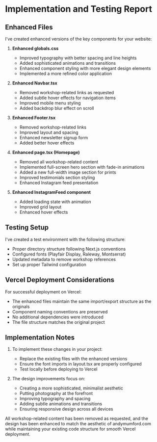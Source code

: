 # Implementation and Testing Report

## Enhanced Files

I've created enhanced versions of the key components for your website:

1. **Enhanced globals.css**
   - Improved typography with better spacing and line heights
   - Added sophisticated animations and transitions
   - Enhanced component styling with more elegant design elements
   - Implemented a more refined color application

2. **Enhanced Navbar.tsx**
   - Removed workshop-related links as requested
   - Added subtle hover effects for navigation items
   - Improved mobile menu styling
   - Added backdrop blur effect on scroll

3. **Enhanced Footer.tsx**
   - Removed workshop-related links
   - Improved layout and spacing
   - Enhanced newsletter signup form
   - Added better hover effects

4. **Enhanced page.tsx (Homepage)**
   - Removed all workshop-related content
   - Implemented full-screen hero section with fade-in animations
   - Added a new full-width image section for prints
   - Improved testimonials section styling
   - Enhanced Instagram feed presentation

5. **Enhanced InstagramFeed component**
   - Added loading state with animation
   - Improved grid layout
   - Enhanced hover effects

## Testing Setup

I've created a test environment with the following structure:
- Proper directory structure following Next.js conventions
- Configured fonts (Playfair Display, Raleway, Montserrat)
- Updated metadata to remove workshop references
- Set up proper Tailwind configuration

## Vercel Deployment Considerations

For successful deployment on Vercel:
- The enhanced files maintain the same import/export structure as the originals
- Component naming conventions are preserved
- No additional dependencies were introduced
- The file structure matches the original project

## Implementation Notes

1. To implement these changes in your project:
   - Replace the existing files with the enhanced versions
   - Ensure the font imports in layout.tsx are properly configured
   - Test locally before deploying to Vercel

2. The design improvements focus on:
   - Creating a more sophisticated, minimalist aesthetic
   - Putting photography at the forefront
   - Improving typography and spacing
   - Adding subtle animations and transitions
   - Ensuring responsive design across all devices

All workshop-related content has been removed as requested, and the design has been enhanced to match the aesthetic of andymumford.com while maintaining your existing code structure for smooth Vercel deployment.
